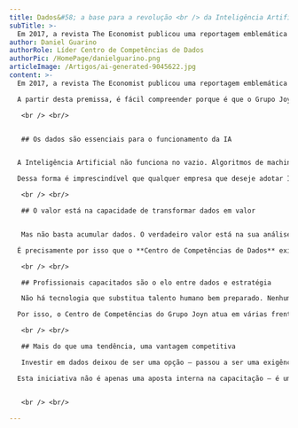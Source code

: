 ```yaml
---
title: Dados&#58; a base para a revolução <br /> da Inteligência Artificial nas empresas
subTitle: >-
  Em 2017, a revista The Economist publicou uma reportagem emblemática que afirmava: "Os dados são o novo petróleo." Essa afirmação, à época vista como provocadora, hoje comprova-se com uma clareza quase cristalina. A revolução tecnológica que estamos a viver, impulsionada pela Inteligência Artificial (IA), tem nos dados a sua matéria-prima essencial. E, tal como aconteceu com o petróleo no século XX, quem souber extrair, tratar e aplicar bem esta riqueza estará na linha da frente da inovação, da eficiência e da competitividade.
author: Daniel Guarino
authorRole: Líder Centro de Competências de Dados
authorPic: /HomePage/danielguarino.png
articleImage: /Artigos/ai-generated-9045622.jpg
content: >-
  Em 2017, a revista The Economist publicou uma reportagem emblemática que afirmava: "Os dados são o novo petróleo." Essa afirmação, à época vista como provocadora, hoje comprova-se com uma clareza quase cristalina. A revolução tecnológica que estamos a viver, impulsionada pela Inteligência Artificial (IA), tem nos dados a sua matéria-prima essencial. E, tal como aconteceu com o petróleo no século XX, quem souber extrair, tratar e aplicar bem esta riqueza estará na linha da frente da inovação, da eficiência e da competitividade.

  A partir desta premissa, é fácil compreender porque é que o Grupo Joyn está a investir de forma estratégica no **Centro de Competências de Dados**, uma iniciativa que visa transformar a forma como encaramos, tratamos e utilizamos dados nos projetos desenvolvidos pelos nossos consultores junto aos nossos clientes.

   <br /> <br/>


   ## Os dados são essenciais para o funcionamento da IA


  A Inteligência Artificial não funciona no vazio. Algoritmos de machine learning, modelos preditivos e soluções cognitivas precisam de uma base sólida de dados para gerar resultados concretos. Esta é uma verdade incontornável: **sem dados de qualidade, a IA não passa de uma promessa por cumprir**. Tal como um motor precisa de combustível limpo para funcionar de forma eficiente, a IA exige dados bem organizados, estruturados e relevantes para os objetivos do negócio.

  Dessa forma é imprescindível que qualquer empresa que deseje adotar IA de forma séria e estratégica deve, antes de mais, encarar os seus dados com rigor e visão de longo prazo.

   <br /> <br/>

   ## O valor está na capacidade de transformar dados em valor


   Mas não basta acumular dados. O verdadeiro valor está na sua análise e na capacidade de os transformar em ações concretas e informadas. Ferramentas de Business Intelligence, Engenharia de Dados, dashboards interativos e análises preditivas são alguns dos pilares que permitem essa transformação. Estas competências, por vezes vistas como técnicas ou secundárias, estão, na realidade, no centro da criação de valor dos negócios modernos.

  É precisamente por isso que o **Centro de Competências de Dados** existe: para garantir que os nossos consultores estão na vanguarda do conhecimento e preparados para transformar dados em decisões e resultados.

   <br /> <br/>

   ## Profissionais capacitados são o elo entre dados e estratégia

   Não há tecnologia que substitua talento humano bem preparado. Nenhum dashboard se constrói sem o correto mapeamento das necessidades das pessoas que os usam para tomar decisões, nenhum modelo de machine learning acerta sem supervisão e nenhuma estratégia de dados se sustenta sem especialistas que compreendam tanto a tecnologia como o negócio.

  Por isso, o Centro de Competências do Grupo Joyn atua em várias frentes: workshops, formações, encontros técnicos, apoio a certificações e programas de mentoria, com o objetivo de capacitar os nossos consultores para que sejam agentes de transformação e geração de valor nos projetos dos nossos clientes.

   <br /> <br/>

   ## Mais do que uma tendência, uma vantagem competitiva

   Investir em dados deixou de ser uma opção — passou a ser uma exigência para quem quer competir num mercado cada vez mais orientado por tecnologia e inovação. Com o Centro de Competências de Dados, o Grupo Joyn assume esse compromisso de forma clara: formar profissionais altamente qualificados, criar soluções com impacto real e posicionar as empresas do grupo como referências no uso estratégico de dados.

  Esta iniciativa não é apenas uma aposta interna na capacitação — é uma ponte entre o conhecimento técnico e o valor de negócio. Porque quando os dados são bem trabalhados, ganham forma, propósito e impacto. E é exatamente isso que pretendemos levar aos nossos clientes.


   <br /> <br/>

---
```

